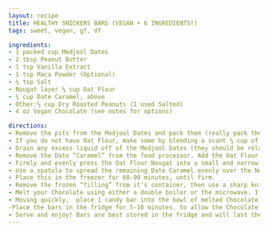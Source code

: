 ```yaml
---
layout: recipe
title: HEALTHY SNICKERS BARS (VEGAN + 6 INGREDIENTS!)
tags: sweet, vegan, gf, df

ingredients:
- 1 packed cup Medjool Dates
- 2 tbsp Peanut Butter
- 1 tsp Vanilla Extract
- 1 tsp Maca Powder (Optional)
- ¼ tsp Salt
- Nougat layer ⅔ cup Oat Flour
- ¼ cup Date Caramel, above
- Other:⅓ cup Dry Roasted Peanuts (I used Salted)
- 4 oz Vegan Chocolate (see notes for options)

directions:
- Remove the pits from the Medjool Dates and pack them (really pack them!) into 1 cup. Transfer the Dates to a larger bowl and cover with hot water. Soak the Dates for 10 minutes (or just cover the Dates in water and microwave for 60-80 seconds if you want to be efficient).
- If you do not have Oat Flour, make some by blending a scant ⅔ cup of Quick or Rolled Oats in a Blender for 45-60 seconds until smooth and fluffy.
- Drain any excess liquid off of the Medjool Dates (they should be relatively moist, but not dripping) and add them to a food processor or high speed blender with the remaining ingredients for the Caramel. Process until thick and smooth, scraping the sides of the device if necessary.
- Remove the Date “Caramel” from the food processor. Add the Oat Flour to the food processor (no need to rinse) with ¼ cup of the Date Caramel and process until well incorporated. This should form a slightly sticky “dough” that will hold together when you pinch it.
- Firmly and evenly press the Oat Flour Nougat into a small and narrow container (see notes).
- Use a spatula to spread the remaining Date Caramel evenly over the Nougat, then sprinkle the Peanut Pieces over the Caramel. Use your fingers to press the Peanuts into the Caramel layer, so they stick.
- Place this in the freezer for 60-90 minutes, until firm.
- Remove the frozen “filling” from it’s container, then use a sharp knife to cut it into bar-sized pieces. Return these to the freezer while you melt your chocolate.
- Melt your Chocolate using either a double boiler or the microwave. If you choose to use the microwave, place your Chocolate pieces in a wide bowl (so the candy bars will fit along the base) and microwave at 30 seconds intervals, stirring in between. Once the Chocolate is 75% melted, stop microwaving and stir the mixture with a spatula until completely melted.
- Moving quickly,  place 1 candy bar into the bowl of melted Chocolate. Use two forks to “flip” the bar, until it is coated in chocolate on all sides. Remove the ar from the melted Chocolate, letting any excess chocolate drip off. Then, place it onto a plate lined with parchment paper. Repeat with the remaining bars.
-Place the bars in the fridge for 5-10 minutes, to allow the Chocolate to harden.
- Serve and enjoy! Bars are best stored in the fridge and will last there for up to 10 days. You can also place them in the freezer, where they will last for up to one month – just let the bars thaw for 5 or so minutes before enjoying.
---
```

